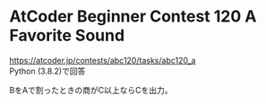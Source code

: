 # AtCoder Beginner Contest 120 A Favorite Sound  
https://atcoder.jp/contests/abc120/tasks/abc120_a  
Python (3.8.2)で回答  

BをAで割ったときの商がC以上ならCを出力。
